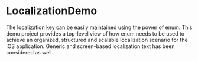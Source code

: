 # LocalizationDemo

The localization key can be easily maintained using the power of enum. This demo project provides a top-level view of how enum needs to be used to achieve an organized, structured and scalable localization scenario for the iOS application. Generic and screen-based localization text has been considered as well.
